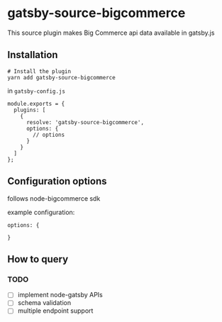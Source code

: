 # gatsby-source-bigcommerce

This source plugin makes Big Commerce api data available in gatsby.js

## Installation

```
# Install the plugin
yarn add gatsby-source-bigcommerce
```

in `gatsby-config.js`

```
module.exports = {
  plugins: [
    {
      resolve: 'gatsby-source-bigcommerce',
      options: {
        // options
      }
    }
  ]
};
```

## Configuration options

follows node-bigcommerce sdk

example configuration:

```
options: {

}
```

## How to query

### TODO

 - [ ] implement node-gatsby APIs
 - [ ] schema validation
 - [ ] multiple endpoint support
